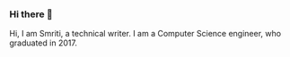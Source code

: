 ### Hi there 👋
Hi, I am Smriti, a technical writer. I am a Computer Science engineer, who graduated in 2017.
<!--
**SmritiSatyan/SmritiSatyan** is a ✨ _special_ ✨ repository because its `README.md` (this file) appears on your GitHub profile.

Here are some ideas to get you started:

- 🔭 I’m currently working on ...
- 🌱 I’m currently learning ...
- 👯 I’m looking to collaborate on ...
- 🤔 I’m looking for help with ...
- 💬 Ask me about ...
- 📫 How to reach me: smriti1090@gmail.com
- 😄 Pronouns: She/Her
- ⚡ Fun fact: ...
-->
